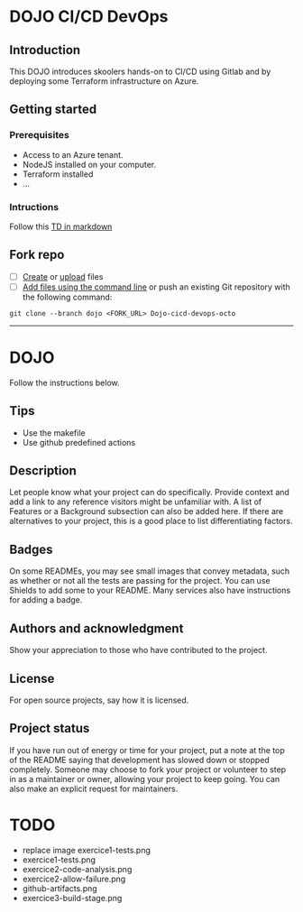 # DOJO CI/CD DevOps

## Introduction

This DOJO introduces skoolers hands-on to CI/CD using Gitlab and by deploying some Terraform infrastructure on Azure.

## Getting started

### Prerequisites

- Access to an Azure tenant.
- NodeJS installed on your computer.
- Terraform installed
- ...


### Intructions

Follow this [TD in markdown](https://www.google.com/)



## Fork repo

- [ ] [Create](https://docs.gitlab.com/ee/user/project/repository/web_editor.html#create-a-file) or [upload](https://docs.gitlab.com/ee/user/project/repository/web_editor.html#upload-a-file) files
- [ ] [Add files using the command line](https://docs.gitlab.com/ee/gitlab-basics/add-file.html#add-a-file-using-the-command-line) or push an existing Git repository with the following command:

```
git clone --branch dojo <FORK_URL> Dojo-cicd-devops-octo
```

***

# DOJO

Follow the instructions below.

## Tips

- Use the makefile
- Use github predefined actions

## Description
Let people know what your project can do specifically. Provide context and add a link to any reference visitors might be unfamiliar with. A list of Features or a Background subsection can also be added here. If there are alternatives to your project, this is a good place to list differentiating factors.

## Badges
On some READMEs, you may see small images that convey metadata, such as whether or not all the tests are passing for the project. You can use Shields to add some to your README. Many services also have instructions for adding a badge.

## Authors and acknowledgment
Show your appreciation to those who have contributed to the project.

## License
For open source projects, say how it is licensed.

## Project status
If you have run out of energy or time for your project, put a note at the top of the README saying that development has slowed down or stopped completely. Someone may choose to fork your project or volunteer to step in as a maintainer or owner, allowing your project to keep going. You can also make an explicit request for maintainers.

# TODO
- replace image exercice1-tests.png
- exercice1-tests.png
- exercice2-code-analysis.png
- exercice2-allow-failure.png
- github-artifacts.png
- exercice3-build-stage.png
